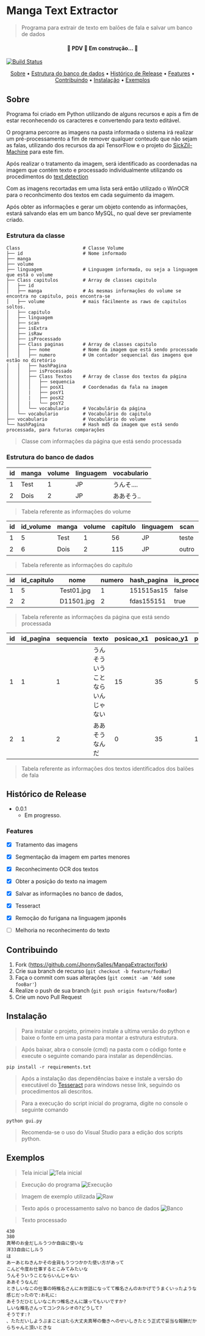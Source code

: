 # Manga Text Extractor
> Programa para extrair de texto em balões de fala e salvar um banco de dados

<h4 align="center"> 
	🚧  PDV 🚀 Em construção...  🚧
</h4>

[![Build Status][travis-image]][travis-url]

<p align="center">
 <a href="#Sobre">Sobre</a> •
 <a href="#Estrutura do banco de dados">Estrutura do banco de dados</a> • 
 <a href="#Histórico-de-Release">Histórico de Release</a> • 
 <a href="#Features">Features</a> • 
 <a href="#Contribuindo">Contribuindo</a> • 
 <a href="#Instalação">Instalação</a> • 
 <a href="#Exemplos">Exemplos</a>
</p>


## Sobre

Programa foi criado em Python utilizando de alguns recursos e apis a fim de estar reconhecendo os caracteres e convertendo para texto editável.

O programa percorre as imagens na pasta informada o sistema irá realizar um pré-processamento a fim de remover qualquer conteudo que não sejam as falas, utilizando dos recursos da api TensorFlow e o projeto do [SickZil-Machine](https://github.com/KUR-creative/SickZil-Machine) para este fim.

Após realizar o tratamento da imagem, será identificado as coordenadas na imagem que contém texto e processado individualmente utilizando os procedimentos do [text detection](https://github.com/qzane/text-detection)

Com as imagens recortadas em uma lista será então utilizado o WinOCR para o reconhcimento dos textos em cada seguimento da imagem.

Após obter as informações e gerar um objeto contendo as informações, estará salvando elas em um banco MySQL, no qual deve ser previamente criado.


### Estrutura da classe
    Class                       # Classe Volume
    ├── id                      # Nome informado
    ├── manga                 
    ├── volume               
    ├── linguagem               # Linguagem informada, ou seja a linguagem que está o volume
    ├── Class capitulos         # Array de classes capitulo
    │   ├── id
    │   ├── manga               # As mesmas informações do volume se encontra no capitulo, pois encontra-se
    │   ├── volume              # mais fácilmente as raws de capitulos soltos.
    │   ├── capitulo
    │   ├── linguagem
    │   ├── scan
    │   ├── isExtra
    │   ├── isRaw
    │   ├── isProcessado
    │   ├── Class paginas       # Array de classes capitulo
    │   │   ├── nome            # Nome da imagem que está sendo processado
    │   │   ├── numero          # Um contador sequencial das imagens que estão no diretório
    │   │   ├── hashPagina
    │   │   ├── isProcessado
    │   │   ├── Class Textos    # Array de classe dos textos da página
    │   │   │   ├── sequencia
    │   │   │   ├── posX1       # Coordenadas da fala na imagem
    │   │   |   ├── posY1              
    │   │   |   ├── posX2              
    │   │   |   └── posY2 
    │   │   └── vocabulario     # Vocabulário da página
    │   └── vocabulario         # Vocabulário do capitulo
    ├── vocabulario             # Vocabulário do volume
    └── hashPagina              # Hash md5 da imagem que está sendo processada, para futuras comparações
         
> Classe com informações da página que está sendo processada


### Estrutura do banco de dados

| id | manga | volume | linguagem | vocabulario |
| -- | ----- | ------ | --------- | ----------- |
|  1 | Test  |      1 |        JP | うんそ....  |
|  2 | Dois  |      2 |        JP | ああそう..  |

> Tabela referente as informações do volume

| id | id_volume | manga | volume | capitulo | linguagem |  scan  | extra |  raw  | processado | vocabulario |
| -- | --------- | ----- | ------ | -------- | --------- | -------| ----- | ----- | ---------- | ----------- |
|  1 |         5 | Test  |      1 |       56 |        JP | teste  | true  | true  | false      | うんそ....   |
|  2 |         6 | Dois  |      2 |      115 |        JP | outro  | false | true  | false      | ああそう..   |

> Tabela referente as informações do capitulo

| id | id_capitulo | nome        | numero        | hash_pagina | is_processado | vocabulario |
| -- | ----------- | ----------- | ------------- | ----------- | ------------- | ----------- |
|  1 |           5 | Test01.jpg  |             1 | 151515as15  | false         |             |
|  2 |           2 | D11501.jpg  |             2 | fdas155151  | true          | うんそ....   |

> Tabela referente as informações da página que está sendo processada


| id | id_pagina | sequencia | texto                         | posicao_x1 | posicao_y1 | posicao_x2 | posicao_y2 |
| -- | --------- | --------- | ----------------------------- | ---------- | ---------- | ---------- | ---------- |
|  1 |         1 |         1 | うんそういうことならいんじゃない |         15 |         35 |         55 |         35 |
|  2 |         1 |         2 | ああそうなんだ                 |          0 |         35 |       154  |        995 |

> Tabela referente as informações dos textos identificados dos balões de fala


## Histórico de Release

* 0.0.1
    * Em progresso.


### Features

- [X] Tratamento das imagens
- [X] Segmentação da imagem em partes menores
- [X] Reconhecimento OCR dos textos
- [X] Obter a posição do texto na imagem
- [X] Salvar as informações no banco de dados,
- [X] Tesseract
- [X] Remoção do furigana na linguagem japonês
- [ ] Melhoria no reconhecimento do texto


## Contribuindo

1. Fork (<https://github.com/JhonnySalles/MangaExtractor/fork>)
2. Crie sua branch de recurso (`git checkout -b feature/fooBar`)
3. Faça o commit com suas alterações (`git commit -am 'Add some fooBar'`)
4. Realize o push de sua branch (`git push origin feature/fooBar`)
5. Crie um novo Pull Request

<!-- Markdown link & img dfn's -->

[travis-image]: https://img.shields.io/travis/dbader/node-datadog-metrics/master.svg?style=flat-square
[travis-url]: https://travis-ci.org/dbader/node-datadog-metrics
[wiki]: https://github.com/yourname/MangaExtractor/wiki

## Instalação

> Para instalar o projeto, primeiro instale a ultima versão do python e baixe o fonte em uma pasta para montar a estrutura estrutura.

> Após baixar, abra o console (cmd) na pasta com o código fonte e execute o seguinte comando para instalar as dependências.

    pip install -r requirements.txt

> Após a instalação das dependências baixe e instale a versão do executável do [Tesseract](https://github.com/UB-Mannheim/tesseract/wiki) para windows nesse link, seguindo os procedimentos ali descritos.

> Para a execução do script inicial do programa, digite no console o seguinte comando

    python gui.py

> Recomenda-se o uso do Visual Studio para a edição dos scripts python.


## Exemplos

> Tela inicial
![Tela inicial](https://github.com/JhonnySalles/MangaExtractor/blob/main/example/Main.png)

> Execução do programa
![Execução](https://github.com/JhonnySalles/MangaExtractor/blob/main/example/Execution.png)

> Imagem de exemplo utilizada
![Raw](https://github.com/JhonnySalles/MangaExtractor/blob/main/example/05_117.jpg)

> Texto após o processamento salvo no banco de dados
![Banco](https://github.com/JhonnySalles/MangaExtractor/blob/main/example/Database.png)

> Texto processado

    430
    380
    真琴のお金だしルうつか自由に使いな
    洋33自由にしルう
    は
    あーあとねきんかその金貨もうつつかかた使い方があって
    こんど今度お仕事するとこみてみたいな
    うんそういうことならいんじゃない
    ああそうなんだ
    ときしいなこの仕事の時椎名さんにお世話になってて椎名さんのおかげでうまくいったような感じだったので:お礼に:
    あそうだひとしいなこれつ椎名さんに譲ってもいいですか?
    しいな椎名さんってコンクルシオの?どうして?
    そうです:?
    、たただいしようぶまことはたら大丈夫真琴の働きへのせいしきたとう正式で妥当な報酬だからちゃんと頂いときな
